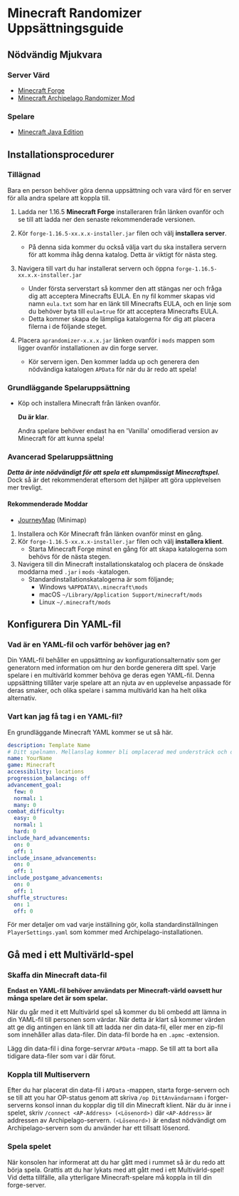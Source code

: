 # Minecraft Randomizer Uppsättningsguide

## Nödvändig Mjukvara

### Server Värd
- [Minecraft Forge](https://files.minecraftforge.net/net/minecraftforge/forge/index_1.16.5.html)
- [Minecraft Archipelago Randomizer Mod](https://github.com/KonoTyran/Minecraft_AP_Randomizer/releases)

### Spelare
- [Minecraft Java Edition](https://www.minecraft.net/en-us/store/minecraft-java-edition)

## Installationsprocedurer

### Tillägnad
Bara en person behöver göra denna uppsättning och vara värd för en server för alla andra spelare att koppla till.
1. Ladda ner 1.16.5 **Minecraft Forge** installeraren från länken ovanför och se till att ladda ner den senaste rekommenderade versionen.

2. Kör `forge-1.16.5-xx.x.x-installer.jar` filen och välj **installera server**.
    - På denna sida kommer du också välja vart du ska installera servern för att komma ihåg denna katalog. Detta är viktigt för nästa steg.

3. Navigera till vart du har installerat servern och öppna `forge-1.16.5-xx.x.x-installer.jar`
    - Under första serverstart så kommer den att stängas ner och fråga dig att acceptera Minecrafts EULA. En ny fil kommer skapas vid namn `eula.txt` som har en länk till Minecrafts EULA, och en linje som du behöver byta till `eula=true` för att acceptera Minecrafts EULA.
    - Detta kommer skapa de lämpliga katalogerna för dig att placera filerna i de följande steget.

4. Placera `aprandomizer-x.x.x.jar` länken ovanför i `mods` mappen som ligger ovanför installationen av din forge server.
    - Kör servern igen. Den kommer ladda up och generera den nödvändiga katalogen `APData` för när du är redo att spela!

### Grundläggande Spelaruppsättning
- Köp och installera Minecraft från länken ovanför.

  **Du är klar**.

  Andra spelare behöver endast ha en 'Vanilla' omodifierad version av Minecraft för att kunna spela!

### Avancerad Spelaruppsättning
***Detta är inte nödvändigt för att spela ett slumpmässigt Minecraftspel.***
Dock så är det rekommenderat eftersom det hjälper att göra upplevelsen mer trevligt.

#### Rekommenderade Moddar
- [JourneyMap](https://www.curseforge.com/minecraft/mc-mods/journeymap) (Minimap)


1. Installera och Kör Minecraft från länken ovanför minst en gång.
2. Kör `forge-1.16.5-xx.x.x-installer.jar` filen och välj **installera klient**.
    - Starta Minecraft Forge minst en gång för att skapa katalogerna som behövs för de nästa stegen.
3. Navigera till din Minecraft installationskatalog och placera de önskade moddarna med `.jar`  i `mods` -katalogen.
    - Standardinstallationskatalogerna är som följande;
        - Windows `%APPDATA%\.minecraft\mods`
        - macOS `~/Library/Application Support/minecraft/mods`
        - Linux `~/.minecraft/mods`

## Konfigurera Din YAML-fil

### Vad är en YAML-fil och varför behöver jag en?
Din YAML-fil behåller en uppsättning av konfigurationsalternativ som ger generatorn med information om hur
den borde generera ditt spel. Varje spelare i en multivärld kommer behöva ge deras egen YAML-fil. Denna uppsättning tillåter
varje spelare att an njuta av en upplevelse anpassade för deras smaker, och olika spelare i samma multivärld
kan ha helt olika alternativ.

### Vart kan jag få tag i en YAML-fil?
En grundläggande Minecraft YAML kommer se ut så här.
```yaml
description: Template Name
# Ditt spelnamn. Mellanslag kommer bli omplacerad med understräck och det är en 16-karaktärsgräns.
name: YourName 
game: Minecraft
accessibility: locations
progression_balancing: off
advancement_goal:
  few: 0
  normal: 1
  many: 0
combat_difficulty:
  easy: 0
  normal: 1
  hard: 0
include_hard_advancements:
  on: 0
  off: 1
include_insane_advancements:
  on: 0
  off: 1
include_postgame_advancements:
  on: 0
  off: 1
shuffle_structures:
  on: 1
  off: 0
```

För mer detaljer om vad varje inställning gör, kolla standardinställningen `PlayerSettings.yaml` som kommer med Archipelago-installationen.

## Gå med i ett Multivärld-spel

### Skaffa din Minecraft data-fil
**Endast en YAML-fil behöver användats per Minecraft-värld oavsett hur många spelare det är som spelar.**

När du går med it ett Multivärld spel så kommer du bli ombedd att lämna in din YAML-fil till personen som värdar. När detta
är klart så kommer värden att ge dig antingen en länk till att ladda ner din data-fil,  eller mer en zip-fil som innehåller allas data-filer.
Din data-fil borde ha en `.apmc` -extension.

Lägg din data-fil i dina forge-servrar `APData` -mapp. Se till att ta bort alla tidigare data-filer som var i där förut.

### Koppla till Multiservern
Efter du har placerat din data-fil i `APData` -mappen, starta forge-servern och se till att you har OP-status
genom att skriva `/op DittAnvändarnamn` i forger-serverns konsol innan du kopplar dig till din Minecraft klient.
När du är inne i spelet, skriv `/connect <AP-Address> (<Lösenord>)` där `<AP-Address>` är addressen av
Archipelago-servern. `(<Lösenord>)` är endast nödvändigt om Archipelago-servern som du använder har ett tillsatt lösenord.

### Spela spelet
När konsolen har informerat att du har gått med i rummet så är du redo att börja spela. Grattis
att du har lykats med att gått med i ett Multivärld-spel! Vid detta tillfälle, alla ytterligare Minecraft-spelare må koppla
in till din forge-server.

